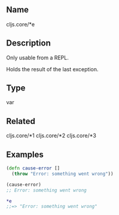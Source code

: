 ## Name
cljs.core/*e

## Description

Only usable from a REPL.

Holds the result of the last exception.

## Type
var

## Related
cljs.core/*1
cljs.core/*2
cljs.core/*3

## Examples

```clj
(defn cause-error []
  (throw "Error: something went wrong"))

(cause-error)
;; Error: something went wrong

*e
;;=> "Error: something went wrong"
```

